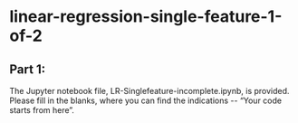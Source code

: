 # linear-regression-single-feature-1-of-2

## Part 1:
The Jupyter notebook file, LR-Singlefeature-incomplete.ipynb, is provided.
Please fill in the blanks, where you can find the indications -- “Your code starts from here”.
